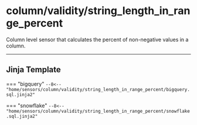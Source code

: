 # column/validity/string_length_in_range_percent
Column level sensor that calculates the percent of non-negative values in a column.
___
## Jinja Template

=== "bigquery"
    ```
    --8<-- "home/sensors/column/validity/string_length_in_range_percent/bigquery.sql.jinja2"
    ```

=== "snowflake"
    ```
    --8<-- "home/sensors/column/validity/string_length_in_range_percent/snowflake.sql.jinja2"
    ```
